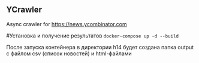 ## YCrawler

Async crawler for https://news.ycombinator.com

#Установка и получение результатов
```docker-compose up -d --build```

После запуска контейнера в директории h14 будет создана папка output
c файлом csv (список новостей) и html-файлами
